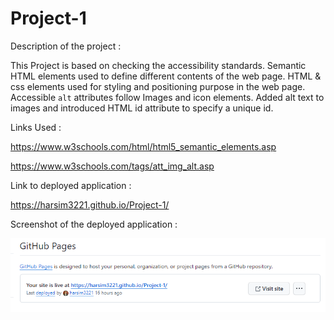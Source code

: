 # Project-1

Description of the project :

This Project is based on checking the accessibility standards.
Semantic HTML elements used to define different contents of the web page.
HTML & css elements used for styling and positioning purpose in the web page.
Accessible `alt` attributes follow Images and icon elements.
Added alt text to images and introduced HTML id attribute to specify a unique id.



Links Used :

https://www.w3schools.com/html/html5_semantic_elements.asp

https://www.w3schools.com/tags/att_img_alt.asp


Link to deployed application :

 https://harsim3221.github.io/Project-1/

 Screenshot of the deployed application :

 ![Alt text](image-1.png)

